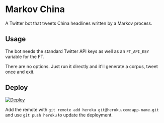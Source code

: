 # Markov China

A Twitter bot that tweets China headlines written by a Markov process.

## Usage

The bot needs the standard Twitter API keys as well as an `FT_API_KEY` variable for the FT.

There are no options. Just run it directly and it'll generate a corpus, tweet once and exit.

## Deploy

[![Deploy](https://www.herokucdn.com/deploy/button.svg)](https://heroku.com/deploy?template=https://github.com/fionn/markov-china)

Add the remote with `git remote add heroku git@heroku.com:app-name.git` and use `git push heroku` to update the deployment.
